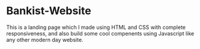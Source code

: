 # Bankist-Website

This is a landing page which I made using HTML and CSS with complete responsiveness, and also build some cool compenents using Javascript like any other modern day website. 
